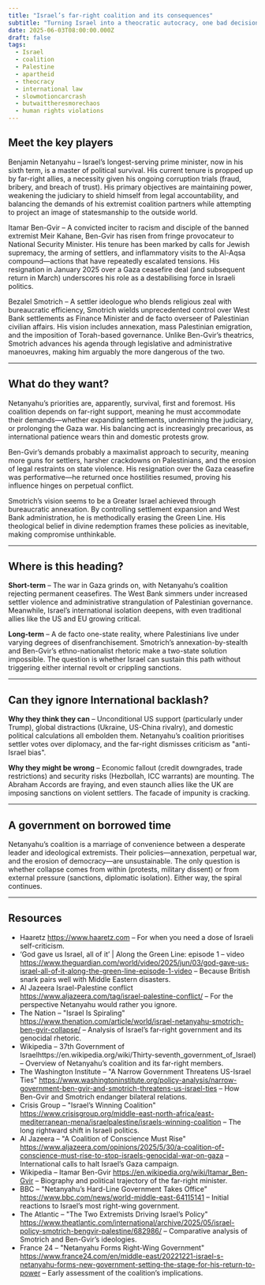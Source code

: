 ```yaml
---
title: "Israel’s far-right coalition and its consequences"
subtitle: "Turning Israel into a theocratic autocracy, one bad decision at a time"
date: 2025-06-03T08:00:00.000Z
draft: false
tags: 
  - Israel 
  - coalition
  - Palestine
  - apartheid
  - theocracy
  - international law
  - slowmotioncarcrash
  - butwaittheresmorechaos
  - human rights violations
---
```


## Meet the key players

Benjamin Netanyahu – Israel’s longest-serving prime minister, now in his sixth term, is a master of political survival. 
His current tenure is propped up by far-right allies, a necessity given his ongoing corruption trials (fraud, bribery, 
and breach of trust). His primary objectives are maintaining power, weakening the judiciary to shield himself from 
legal accountability, and balancing the demands of his extremist coalition partners while attempting to project an 
image of statesmanship to the outside world.  

Itamar Ben-Gvir – A convicted inciter to racism and disciple of the banned extremist Meir Kahane, Ben-Gvir has risen 
from fringe provocateur to National Security Minister. His tenure has been marked by calls for Jewish supremacy, the 
arming of settlers, and inflammatory visits to the Al-Aqsa compound—actions that have repeatedly escalated tensions. 
His resignation in January 2025 over a Gaza ceasefire deal (and subsequent return in March) underscores his role as a 
destabilising force in Israeli politics.  

Bezalel Smotrich – A settler ideologue who blends religious zeal with bureaucratic efficiency, Smotrich wields 
unprecedented control over West Bank settlements as Finance Minister and de facto overseer of Palestinian civilian 
affairs. His vision includes annexation, mass Palestinian emigration, and the imposition of Torah-based governance. 
Unlike Ben-Gvir’s theatrics, Smotrich advances his agenda through legislative and administrative manoeuvres, making 
him arguably the more dangerous of the two.  

---

## What do they want?

Netanyahu’s priorities are, apparently, survival, first and foremost. His coalition depends on far-right support, meaning 
he must accommodate their demands—whether expanding settlements, undermining the judiciary, or prolonging the Gaza war. 
His balancing act is increasingly precarious, as international patience wears thin and domestic protests grow.  

Ben-Gvir’s demands probably a maximalist approach to security, meaning more guns for settlers, harsher crackdowns on 
Palestinians, and the erosion of legal restraints on state violence. His resignation over the Gaza ceasefire was 
performative—he returned once hostilities resumed, proving his influence hinges on perpetual conflict.  

Smotrich’s vision seems to be a Greater Israel achieved through bureaucratic annexation. By controlling settlement 
expansion and West Bank administration, he is methodically erasing the Green Line. His theological belief in divine 
redemption frames these policies as inevitable, making compromise unthinkable.  

---

## Where is this heading?

**Short-term** – The war in Gaza grinds on, with Netanyahu’s coalition rejecting permanent ceasefires. The West Bank 
simmers under increased settler violence and administrative strangulation of Palestinian governance. Meanwhile, 
Israel’s international isolation deepens, with even traditional allies like the US and EU growing critical.  

**Long-term** – A de facto one-state reality, where Palestinians live under varying degrees of disenfranchisement. 
Smotrich’s annexation-by-stealth and Ben-Gvir’s ethno-nationalist rhetoric make a two-state solution impossible. 
The question is whether Israel can sustain this path without triggering either internal revolt or crippling sanctions.  

---

## Can they ignore International backlash?

**Why they think they can** – Unconditional US support (particularly under Trump), global distractions (Ukraine, 
US-China rivalry), and domestic political calculations all embolden them. Netanyahu’s coalition prioritises settler 
votes over diplomacy, and the far-right dismisses criticism as "anti-Israel bias".  

**Why they might be wrong** – Economic fallout (credit downgrades, trade restrictions) and security risks (Hezbollah, 
ICC warrants) are mounting. The Abraham Accords are fraying, and even staunch allies like the UK are imposing 
sanctions on violent settlers. The facade of impunity is cracking.  

---

## A government on borrowed time 

Netanyahu’s coalition is a marriage of convenience between a desperate leader and ideological extremists. Their 
policies—annexation, perpetual war, and the erosion of democracy—are unsustainable. The only question is whether 
collapse comes from within (protests, military dissent) or from external pressure (sanctions, diplomatic isolation). 
Either way, the spiral continues.  

---

## Resources  

- Haaretz https://www.haaretz.com – For when you need a dose of Israeli self-criticism.  
- ‘God gave us Israel, all of it’ | Along the Green Line: episode 1 – video https://www.theguardian.com/world/video/2025/jun/03/god-gave-us-israel-all-of-it-along-the-green-line-episode-1-video – Because British snark pairs well with Middle Eastern disasters.  
- Al Jazeera Israel-Palestine conflict https://www.aljazeera.com/tag/israel-palestine-conflict/ – For the perspective Netanyahu would rather you ignore.
- The Nation – "Israel Is Spiraling" https://www.thenation.com/article/world/israel-netanyahu-smotrich-ben-gvir-collapse/ – Analysis of Israel’s far-right government and its genocidal rhetoric.  
- Wikipedia – 37th Government of Israelhttps://en.wikipedia.org/wiki/Thirty-seventh_government_of_Israel) – Overview of Netanyahu’s coalition and its far-right members.  
- The Washington Institute – "A Narrow Government Threatens US-Israel Ties" https://www.washingtoninstitute.org/policy-analysis/narrow-government-ben-gvir-and-smotrich-threatens-us-israel-ties – How Ben-Gvir and Smotrich endanger bilateral relations.  
- Crisis Group – "Israel’s Winning Coalition" https://www.crisisgroup.org/middle-east-north-africa/east-mediterranean-mena/israelpalestine/israels-winning-coalition – The long rightward shift in Israeli politics.  
- Al Jazeera – "A Coalition of Conscience Must Rise" https://www.aljazeera.com/opinions/2025/5/30/a-coalition-of-conscience-must-rise-to-stop-israels-genocidal-war-on-gaza – International calls to halt Israel’s Gaza campaign.  
- Wikipedia – Itamar Ben-Gvir https://en.wikipedia.org/wiki/Itamar_Ben-Gvir – Biography and political trajectory of the far-right minister.  
- BBC – "Netanyahu’s Hard-Line Government Takes Office" https://www.bbc.com/news/world-middle-east-64115141 – Initial reactions to Israel’s most right-wing government.  
- The Atlantic – "The Two Extremists Driving Israel’s Policy" https://www.theatlantic.com/international/archive/2025/05/israel-policy-smotrich-bengvir-palestine/682986/ – Comparative analysis of Smotrich and Ben-Gvir’s ideologies.  
- France 24 – "Netanyahu Forms Right-Wing Government" https://www.france24.com/en/middle-east/20221221-israel-s-netanyahu-forms-new-government-setting-the-stage-for-his-return-to-power – Early assessment of the coalition’s implications.  
